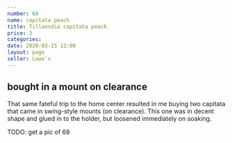 ```yaml
---
number: 68
name: capitata peach
title: Tillansdia capitata peach
price: 3
categories: 
date: 2020-03-15 12:00
layout: page
seller: Lowe's
---
```

## bought in a mount on clearance

That same fateful trip to the home center resulted in me buying two capitata that came in swing-style mounts (on clearance). This one was in decent shape and glued in to the holder, but loosened immediately on soaking.

TODO: get a pic of 68
